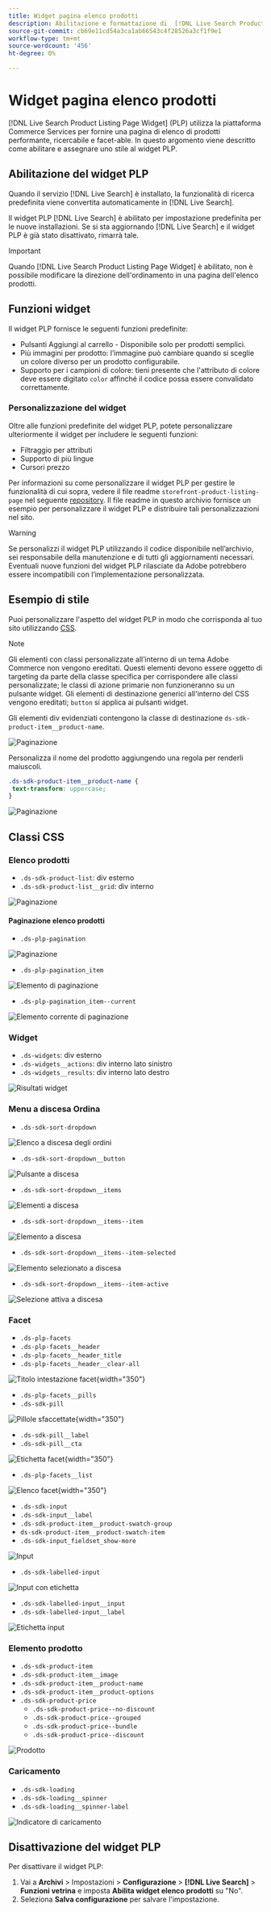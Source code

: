 ```yaml
---
title: Widget pagina elenco prodotti
description: Abilitazione e formattazione di  [!DNL Live Search Product Listing Page Widget]
source-git-commit: cb69e11cd54a3ca1ab66543c4f28526a3cf1f9e1
workflow-type: tm+mt
source-wordcount: '456'
ht-degree: 0%

---
```


# Widget pagina elenco prodotti

[!DNL Live Search Product Listing Page Widget] (PLP) utilizza la piattaforma Commerce Services per fornire una pagina di elenco di prodotti performante, ricercabile e facet-able. In questo argomento viene descritto come abilitare e assegnare uno stile al widget PLP.

## Abilitazione del widget PLP

Quando il servizio [!DNL Live Search] è installato, la funzionalità di ricerca predefinita viene convertita automaticamente in [!DNL Live Search].

Il widget PLP [!DNL Live Search] è abilitato per impostazione predefinita per le nuove installazioni. Se si sta aggiornando [!DNL Live Search] e il widget PLP è già stato disattivato, rimarrà tale.

>[!IMPORTANT]
>
>Quando [!DNL Live Search Product Listing Page Widget] è abilitato, non è possibile modificare la direzione dell&#39;ordinamento in una pagina dell&#39;elenco prodotti.

## Funzioni widget

Il widget PLP fornisce le seguenti funzioni predefinite:

- Pulsanti Aggiungi al carrello - Disponibile solo per prodotti semplici.
- Più immagini per prodotto: l’immagine può cambiare quando si sceglie un colore diverso per un prodotto configurabile.
- Supporto per i campioni di colore: tieni presente che l&#39;attributo di colore deve essere digitato `color` affinché il codice possa essere convalidato correttamente.

### Personalizzazione del widget

Oltre alle funzioni predefinite del widget PLP, potete personalizzare ulteriormente il widget per includere le seguenti funzioni:

- Filtraggio per attributi
- Supporto di più lingue
- Cursori prezzo

Per informazioni su come personalizzare il widget PLP per gestire le funzionalità di cui sopra, vedere il file readme `storefront-product-listing-page` nel seguente [repository](https://github.com/adobe/storefront-product-listing-page/). Il file readme in questo archivio fornisce un esempio per personalizzare il widget PLP e distribuire tali personalizzazioni nel sito.

>[!WARNING]
>
>Se personalizzi il widget PLP utilizzando il codice disponibile nell’archivio, sei responsabile della manutenzione e di tutti gli aggiornamenti necessari. Eventuali nuove funzioni del widget PLP rilasciate da Adobe potrebbero essere incompatibili con l’implementazione personalizzata.

## Esempio di stile

Puoi personalizzare l&#39;aspetto del widget PLP in modo che corrisponda al tuo sito utilizzando [CSS](https://developer.adobe.com/commerce/frontend-core/guide/css/).

>[!NOTE]
>
>Gli elementi con classi personalizzate all’interno di un tema Adobe Commerce non vengono ereditati. Questi elementi devono essere oggetto di targeting da parte della classe specifica per corrispondere alle classi personalizzate; le classi di azione primarie non funzioneranno su un pulsante widget. Gli elementi di destinazione generici all&#39;interno del CSS vengono ereditati; `button` si applica ai pulsanti widget.

Gli elementi div evidenziati contengono la classe di destinazione `ds-sdk-product-item__product-name`.

![Paginazione](assets/plp-css-example.png)

Personalizza il nome del prodotto aggiungendo una regola per renderli maiuscoli.

```css
.ds-sdk-product-item__product-name {
 text-transform: uppercase;
}
```

![Paginazione](assets/plp-css-example-after.png)

## Classi CSS

### Elenco prodotti

- `.ds-sdk-product-list`: div esterno
- `.ds-sdk-product-list__grid`: div interno

![Paginazione](assets/plp-css-product-list.png)

#### Paginazione elenco prodotti

- `.ds-plp-pagination`

![Paginazione](assets/plp-css-pagination.png)

- `.ds-plp-pagination_item`

![Elemento di paginazione](assets/plp-css-pagination-item.png)

- `.ds-plp-pagination_item--current`

![Elemento corrente di paginazione](assets/plp-css-pagination-item-current.png)

### Widget

- `.ds-widgets`: div esterno
- `.ds-widgets__actions`: div interno lato sinistro
- `.ds-widgets__results`: div interno lato destro

![Risultati widget](assets/plp-css-widgets.png)

### Menu a discesa Ordina

- `.ds-sdk-sort-dropdown`

![Elenco a discesa degli ordini](assets/plp-css-dropdown.png)

- `.ds-sdk-sort-dropdown__button`

![Pulsante a discesa](assets/plp-css-dropdown-button.png)

- `.ds-sdk-sort-dropdown__items`

![Elementi a discesa](assets/plp-css-dropdown-items.png)

- `.ds-sdk-sort-dropdown__items--item`

![Elemento a discesa](assets/plp-css-dropdown-item.png)

- `.ds-sdk-sort-dropdown__items--item-selected`

![Elemento selezionato a discesa](assets/plp-css-dropdown-selected.png)

- `.ds-sdk-sort-dropdown__items--item-active`

![Selezione attiva a discesa](assets/plp-css-dropdown-active.png)

### Facet

- `.ds-plp-facets`
- `.ds-plp-facets__header`
- `.ds-plp-facets__header_title`
- `.ds-plp-facets__header__clear-all`

![Titolo intestazione facet](assets/plp-css-facets-title-clear.png){width="350"}

- `.ds-plp-facets__pills`
- `.ds-sdk-pill`

![Pillole sfaccettate](assets/plp-css-facets-pill.png){width="350"}

- `.ds-sdk-pill__label`
- `.ds-sdk-pill__cta`

![Etichetta facet](assets/plp-css-pill-label-cta.png){width="350"}

- `.ds-plp-facets__list`

![Elenco facet](assets/plp-css-facets-list.png){width="350"}

- `.ds-sdk-input`
- `.ds-sdk-input__label`
- `.ds-sdk-product-item__product-swatch-group`
- `ds-sdk-product-item__product-swatch-item`
- `.ds-sdk-input_fieldset_show-more`

![Input](assets/plp-css-sdk-input.png)

- `.ds-sdk-labelled-input`

![Input con etichetta](assets/plp-css-labelled-input.png)

- `.ds-sdk-labelled-input__input`
- `.ds-sdk-labelled-input__label`

![Etichetta input](assets/plp-css-labelled-input-label.png)

### Elemento prodotto

- `.ds-sdk-product-item`
- `.ds-sdk-product-item__image`
- `.ds-sdk-product-item__product-name`
- `.ds-sdk-product-item__product-options`
- `.ds-sdk-product-price`
   - `.ds-sdk-product-price--no-discount`
   - `.ds-sdk-product-price--grouped`
   - `.ds-sdk-product-price--bundle`
   - `.ds-sdk-product-price--discount`

![Prodotto](assets/plp-css-product.png)

### Caricamento

- `.ds-sdk-loading`
- `.ds-sdk-loading__spinner`
- `.ds-sdk-loading__spinner-label`

![Indicatore di caricamento](assets/plp-css-loading.png)

## Disattivazione del widget PLP

Per disattivare il widget PLP:

1. Vai a **Archivi** > Impostazioni > **Configurazione** > **[!DNL Live Search]** > **Funzioni vetrina** e imposta **Abilita widget elenco prodotti** su &quot;No&quot;.
1. Seleziona **Salva configurazione** per salvare l&#39;impostazione.
